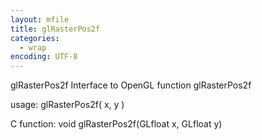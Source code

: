 ```yaml
---
layout: mfile
title: glRasterPos2f
categories:
  - wrap
encoding: UTF-8
---
```


glRasterPos2f  Interface to OpenGL function glRasterPos2f

usage:  glRasterPos2f( x, y )

C function:  void glRasterPos2f(GLfloat x, GLfloat y)